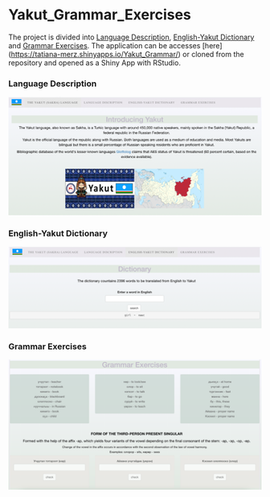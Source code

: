 # Yakut_Grammar_Exercises

The project is divided into [Language Description](#language-description), [English-Yakut Dictionary](#dict) and [Grammar Exercises](#exer).
The application can be accesses [here] (https://tatiana-merz.shinyapps.io/Yakut_Grammar/) or cloned from the repository and opened as a Shiny App with RStudio.

### Language Description <a name="language-description"></a>

![data/intro.png](data/intro.png)


### English-Yakut Dictionary <a name="dict"></a>

![data/dict.png](data/dict.png)

### Grammar Exercises <a name="exer"></a>

![data/exer.png](data/exer.png)
